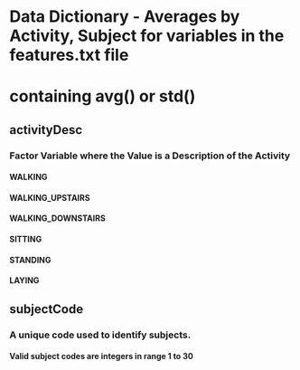 # Data Dictionary - Averages by Activity, Subject for variables in the features.txt file
# containing avg() or std()

## activityDesc

### Factor Variable where the Value is a Description of the Activity

#### WALKING
#### WALKING_UPSTAIRS
#### WALKING_DOWNSTAIRS
#### SITTING
#### STANDING
#### LAYING

## subjectCode

### A unique code used to identify subjects.

#### Valid subject codes are integers in range 1 to 30


